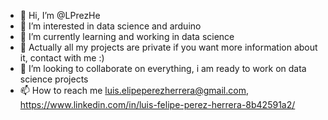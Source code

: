 - 👋 Hi, I’m @LPrezHe
- 👀 I’m interested in data science and arduino
- 🌱 I’m currently learning and working in data science
- 🌱 Actually all my projects are private if you want more information about it, contact with me :) 
- 💞️ I’m looking to collaborate on everything, i am ready to work on data science projects
- 📫 How to reach me luis.elipeperezherrera@gmail.com, https://www.linkedin.com/in/luis-felipe-perez-herrera-8b42591a2/

<!---
LPrezHe/LPrezHe is a ✨ special ✨ repository because its `README.md` (this file) appears on your GitHub profile.
You can click the Preview link to take a look at your changes.
--->
